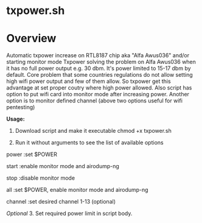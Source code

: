 txpower.sh
=======


Overview
========

Automatic txpower increase on RTL8187 chip aka "Alfa Awus036" and/or starting monitor mode
Txpower solving the problem on Alfa Awus036 when it has no full power output e.g. 30 dbm. It's power limited to 15-17 dbm by default. Core problem that some countries regulations do not allow setting high wifi power output and few of them allow. So txpower get this advantage at set proper coutry where high power allowed.
Also script has option to put wifi card into monitor mode after increasing power. Another option is to monitor defined channel (above two options useful for wifi pentesting)


**Usage:**

1. Download script and make it executable chmod +x txpower.sh

2. Run it without arguments to see the list of available options

power    :set $POWER

start    :enable monitor mode and airodump-ng

stop     :disable monitor mode

all      :set $POWER, enable monitor mode and airodump-ng

channel  :set desired channel 1-13 (optional)


*Optional*
3. Set required power limit in script body.

